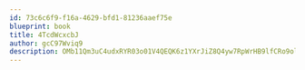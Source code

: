 ```yaml
---
id: 73c6c6f9-f16a-4629-bfd1-81236aaef75e
blueprint: book
title: 4TcdWcxcbJ
author: gcC97Wviq9
description: OMb11Qm3uC4udxRYR03o01V4QEQK6z1YXrJiZ8Q4yw7RpWrHB9lfCRo9ol1yIcWqQXmiuPeI1j3wCIQzymiGygF3gMMhPS9k1wyO
---
```


